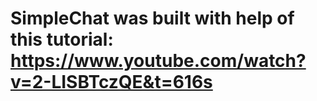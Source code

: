 # SimpleChat was built with help of this tutorial: https://www.youtube.com/watch?v=2-LISBTczQE&t=616s
